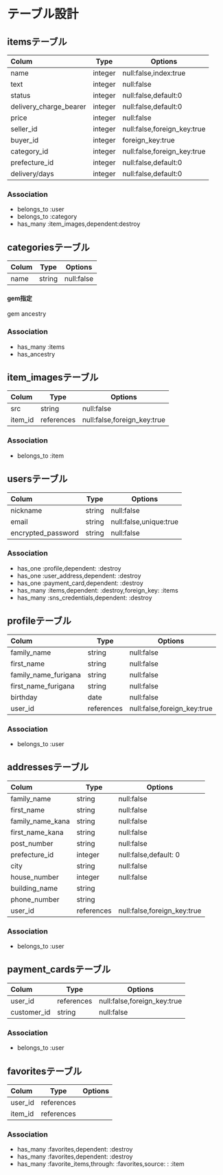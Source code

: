 # テーブル設計

## itemsテーブル

| Colum                 | Type      | Options                    |
|:----------------------|-----------|----------------------------|
|name                   |integer    |null:false,index:true       |
|text                   |integer    |null:false                  |
|status                 |integer    |null:false,default:0        |
|delivery_charge_bearer |integer    |null:false,default:0        |
|price                  |integer    |null:false                  |
|seller_id              |integer    |null:false,foreign_key:true |
|buyer_id               |integer    |foreign_key:true            |
|category_id            |integer    |null:false,foreign_key:true |
|prefecture_id          |integer    |null:false,default:0        |
|delivery/days          |integer    |null:false,default:0        |

### Association

- belongs_to :user
- belongs_to :category
- has_many :item_images,dependent:destroy

## categoriesテーブル

| Colum                 | Type      | Options                    |
|:----------------------|-----------|----------------------------|
|name                   |string     |null:false                  |

#### gem指定

 gem ancestry

### Association

- has_many :items
- has_ancestry

## item_imagesテーブル

| Colum                 | Type      | Options                    |
|:----------------------|-----------|----------------------------|
|src                    |string     |null:false                  |
|item_id                |references |null:false,foreign_key:true |

### Association

- belongs_to :item

## usersテーブル

| Colum                 | Type      | Options                    |
|:----------------------|-----------|----------------------------|
|nickname               |string     |null:false                  |
|email                  |string     |null:false,unique:true      |
|encrypted_password     |string     |null:false                  |

### Association

- has_one :profile,dependent: :destroy
- has_one :user_address,dependent: :destroy
- has_one :payment_card,dependent: :destroy
- has_many :items,dependent: :destroy,foreign_key: :items
- has_many :sns_credentials,dependent: :destroy

## profileテーブル

| Colum                 | Type      | Options                    |
|:----------------------|-----------|----------------------------|
|family_name            |string     |null:false                  |
|first_name             |string     |null:false                  |
|family_name_furigana   |string     |null:false                  |
|first_name_furigana    |string     |null:false                  |
|birthday               |date       |null:false                  |
|user_id                |references |null:false,foreign_key:true |

### Association

- belongs_to :user

## addressesテーブル

| Colum                 | Type      | Options                    |
|:----------------------|-----------|----------------------------|
|family_name            |string     |null:false                  |
|first_name             |string     |null:false                  |
|family_name_kana       |string     |null:false                  |
|first_name_kana        |string     |null:false                  |
|post_number            |string     |null:false                  |
|prefecture_id          |integer    |null:false,default: 0       |
|city                   |string     |null:false                  |
|house_number           |integer    |null:false                  |
|building_name          |string     |                            |
|phone_number           |string     |                            |
|user_id                |references |null:false,foreign_key:true |

### Association

- belongs_to :user

## payment_cardsテーブル

| Colum                 | Type      | Options                    |
|:----------------------|-----------|----------------------------|
|user_id                |references |null:false,foreign_key:true |
|customer_id            |string     |null:false                  |

### Association

- belongs_to :user

## favoritesテーブル

| Colum                 | Type      | Options                    |
|:----------------------|-----------|----------------------------|
|user_id                |references |                            |
|item_id                |references |                            |

### Association

- has_many :favorites,dependent: :destroy
- has_many :favorites,dependent: :destroy
- has_many :favorite_items,through: :favorites,source: : :item

